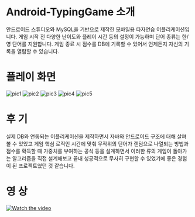 # Android-TypingGame 소개
안드로이드 스튜디오와 MySQL을 기반으로 제작한 모바일용 타자연습 어플리케이션입니다. 게임 시작 전 다양한 난이도와 플레이 시간 등의 설정이 가능하며 단어 종류는 한/영 단어를 지원합니다. 게임 종료 시 점수를 DB에 기록할 수 있어서 언제든지 자신의 기록을 열람할 수 있습니다.

# 플레이 화면
![pic1](https://user-images.githubusercontent.com/55690757/84866907-57fd2b00-b0b5-11ea-8f69-ae481701d0f1.jpg)
![pic2](https://user-images.githubusercontent.com/55690757/84866911-5895c180-b0b5-11ea-9ff6-3b5c4f80f854.jpg)
![pic3](https://user-images.githubusercontent.com/55690757/84866916-59c6ee80-b0b5-11ea-9e44-92818108da9a.jpg)
![pic4](https://user-images.githubusercontent.com/55690757/84866918-5a5f8500-b0b5-11ea-86b1-57cd4b4e6ac8.jpg)
![pic5](https://user-images.githubusercontent.com/55690757/84866923-5c294880-b0b5-11ea-88c9-aa1e42d742ba.jpg)

# 후 기
실제 DB와 연동되는 어플리케이션을 제작하면서 자바와 안드로이드 구조에 대해 살펴볼 수 있었고
게임 핵심 로직인 시간에 맞춰 무작위의 단어가 랜덤으로 나열되는 방법과 점수를 확득할 때 가중치를 부여하는 공식 등을 설계하면서 
이러한 류의 게임이 돌아가는 알고리즘을 직접 설계해보고 끝내 성공적으로 무사히 구현할 수 있었기에 좋은 경험이 된 프로젝트였던 것 같습니다.


# 영 상

[![Watch the video](https://user-images.githubusercontent.com/55690757/85986631-88cf4f80-ba27-11ea-96fd-3fed904f38f1.JPG)](https://youtu.be/uflQN652Kdg)

